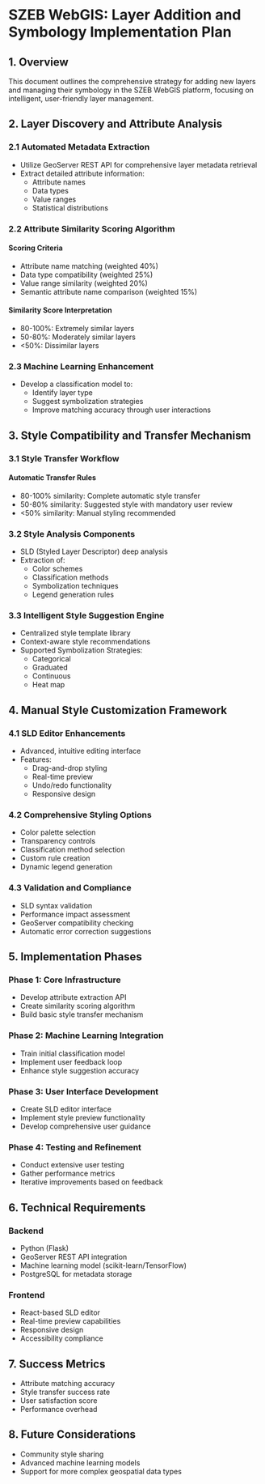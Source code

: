 # SZEB WebGIS: Layer Addition and Symbology Implementation Plan

## 1. Overview
This document outlines the comprehensive strategy for adding new layers and managing their symbology in the SZEB WebGIS platform, focusing on intelligent, user-friendly layer management.

## 2. Layer Discovery and Attribute Analysis

### 2.1 Automated Metadata Extraction
- Utilize GeoServer REST API for comprehensive layer metadata retrieval
- Extract detailed attribute information:
  * Attribute names
  * Data types
  * Value ranges
  * Statistical distributions

### 2.2 Attribute Similarity Scoring Algorithm
#### Scoring Criteria
- Attribute name matching (weighted 40%)
- Data type compatibility (weighted 25%)
- Value range similarity (weighted 20%)
- Semantic attribute name comparison (weighted 15%)

#### Similarity Score Interpretation
- 80-100%: Extremely similar layers
- 50-80%: Moderately similar layers
- <50%: Dissimilar layers

### 2.3 Machine Learning Enhancement
- Develop a classification model to:
  * Identify layer type
  * Suggest symbolization strategies
  * Improve matching accuracy through user interactions

## 3. Style Compatibility and Transfer Mechanism

### 3.1 Style Transfer Workflow
#### Automatic Transfer Rules
- 80-100% similarity: Complete automatic style transfer
- 50-80% similarity: Suggested style with mandatory user review
- <50% similarity: Manual styling recommended

### 3.2 Style Analysis Components
- SLD (Styled Layer Descriptor) deep analysis
- Extraction of:
  * Color schemes
  * Classification methods
  * Symbolization techniques
  * Legend generation rules

### 3.3 Intelligent Style Suggestion Engine
- Centralized style template library
- Context-aware style recommendations
- Supported Symbolization Strategies:
  * Categorical
  * Graduated
  * Continuous
  * Heat map

## 4. Manual Style Customization Framework

### 4.1 SLD Editor Enhancements
- Advanced, intuitive editing interface
- Features:
  * Drag-and-drop styling
  * Real-time preview
  * Undo/redo functionality
  * Responsive design

### 4.2 Comprehensive Styling Options
- Color palette selection
- Transparency controls
- Classification method selection
- Custom rule creation
- Dynamic legend generation

### 4.3 Validation and Compliance
- SLD syntax validation
- Performance impact assessment
- GeoServer compatibility checking
- Automatic error correction suggestions

## 5. Implementation Phases

### Phase 1: Core Infrastructure
- Develop attribute extraction API
- Create similarity scoring algorithm
- Build basic style transfer mechanism

### Phase 2: Machine Learning Integration
- Train initial classification model
- Implement user feedback loop
- Enhance style suggestion accuracy

### Phase 3: User Interface Development
- Create SLD editor interface
- Implement style preview functionality
- Develop comprehensive user guidance

### Phase 4: Testing and Refinement
- Conduct extensive user testing
- Gather performance metrics
- Iterative improvements based on feedback

## 6. Technical Requirements

### Backend
- Python (Flask)
- GeoServer REST API integration
- Machine learning model (scikit-learn/TensorFlow)
- PostgreSQL for metadata storage

### Frontend
- React-based SLD editor
- Real-time preview capabilities
- Responsive design
- Accessibility compliance

## 7. Success Metrics
- Attribute matching accuracy
- Style transfer success rate
- User satisfaction score
- Performance overhead

## 8. Future Considerations
- Community style sharing
- Advanced machine learning models
- Support for more complex geospatial data types
